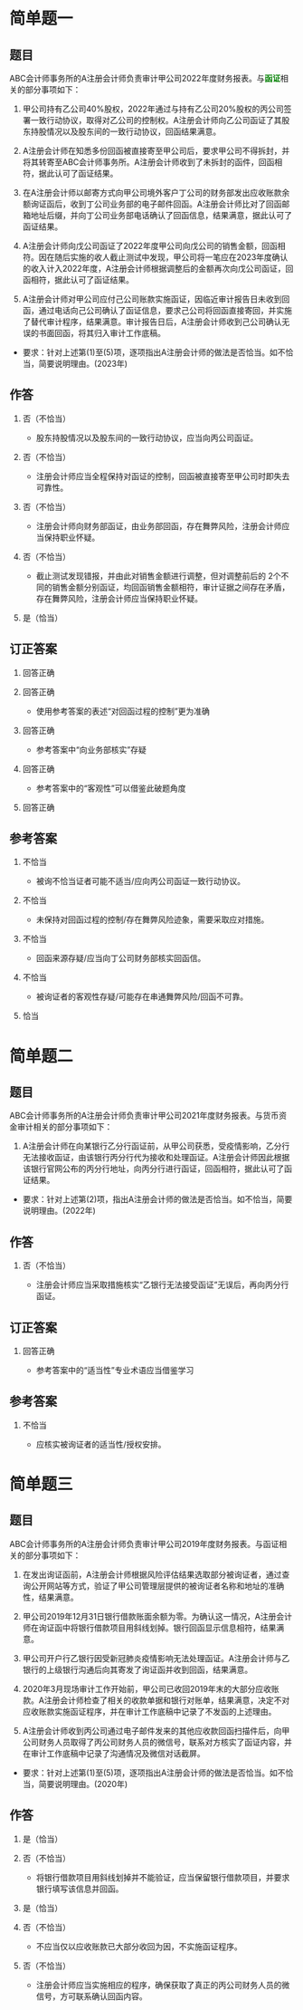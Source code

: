 # 简单题一

## 题目

ABC会计师事务所的A注册会计师负责审计甲公司2022年度财务报表。与<strong style="color: green">函证</strong>相关的部分事项如下：

1. 甲公司持有乙公司40%股权，2022年通过与持有乙公司20%股权的丙公司签署一致行动协议，取得对乙公司的控制权。A注册会计师向乙公司函证了其股东持股情况以及股东间的一致行动协议，回函结果满意。

2. A注册会计师在知悉多份回函被直接寄至甲公司后，要求甲公司不得拆封，并将其转寄至ABC会计师事务所。A注册会计师收到了未拆封的函件，回函相符，据此认可了函证结果。

3. 在A注册会计师以邮寄方式向甲公司境外客户丁公司的财务部发出应收账款余额询证函后，收到丁公司业务部的电子邮件回函。A注册会计师比对了回函邮箱地址后缀，并向丁公司业务部电话确认了回函信息，结果满意，据此认可了函证结果。

4. A注册会计师向戊公司函证了2022年度甲公司向戊公司的销售金额，回函相符。因在随后实施的收人截止测试中发现，甲公司将一笔应在2023年度确认的收入计入2022年度，A注册会计师根据调整后的金额再次向戊公司函证，回函相符，据此认可了函证结果。

5. A注册会计师对甲公司应付己公司账款实施函证，因临近审计报告日未收到回函，通过电话向己公司确认了函证信息，要求己公司将回函直接寄回，并实施了替代审计程序，结果满意。审计报告日后，A注册会计师收到己公司确认无误的书面回函，将其归入审计工作底稿。

- 要求：针对上述第(1)至(5)项，逐项指出A注册会计师的做法是否恰当。如不恰当，简要说明理由。(2023年)

## 作答

1. 否（不恰当）

    - 股东持股情况以及股东间的一致行动协议，应当向丙公司函证。

2. 否（不恰当）
    
    - 注册会计师应当全程保持对函证的控制，回函被直接寄至甲公司时即失去可靠性。

3. 否（不恰当）
    
    - 注册会计师向财务部函证，由业务部回函，存在舞弊风险，注册会计师应当保持职业怀疑。

4. 否（不恰当）
    
    - 截止测试发现错报，并由此对销售金额进行调整，但对调整前后的 2个不同的销售金额分别函证，均回函销售金额相符，审计证据之间存在矛盾，存在舞弊风险，注册会计师应当保持职业怀疑。

5. 是（恰当）

## 订正答案

1. 回答正确

2. 回答正确

    - 使用参考答案的表述“对回函过程的控制”更为准确

3. 回答正确

    - 参考答案中“向业务部核实”存疑

4. 回答正确

    - 参考答案中的“客观性”可以借鉴此破题角度

5. 回答正确

## 参考答案

1. 不恰当

    - 被询不恰当证者可能不适当/应向丙公司函证一致行动协议。

2. 不恰当

    - 未保持对回函过程的控制/存在舞弊风险迹象，需要采取应对措施。

3. 不恰当

    - 回函来源存疑/应当向丁公司财务部核实回函信。

4. 不恰当

    - 被询证者的客观性存疑/可能存在串通舞弊风险/回函不可靠。

5. 恰当

# 简单题二

## 题目

ABC会计师事务所的A注册会计师负责审计甲公司2021年度财务报表。与货币资金审计相关的部分事项如下：

1. A注册会计师在向某银行乙分行函证前，从甲公司获悉，受疫情影响，乙分行无法接收函证，由该银行丙分行代为接收和处理函证。A注册会计师因此根据该银行官网公布的丙分行地址，向丙分行进行函证，回函相符，据此认可了函证结果。
   
- 要求：针对上述第(2)项，指出A注册会计师的做法是否恰当。如不恰当，简要说明理由。(2022年)

## 作答

1. 否（不恰当）

    - 注册会计师应当采取措施核实“乙银行无法接受函证”无误后，再向丙分行函证。

## 订正答案

1. 回答正确

    - 参考答案中的“适当性”专业术语应当借鉴学习

## 参考答案

1. 不恰当

    - 应核实被询证者的适当性/授权安排。

# 简单题三

## 题目

ABC会计师事务所的A注册会计师负责审计甲公司2019年度财务报表。与函证相关的部分事项如下：

1. 在发出询证函前，A注册会计师根据风险评估结果选取部分被询证者，通过查询公开网站等方式，验证了甲公司管理层提供的被询证者名称和地址的准确性，结果满意。
   
2. 甲公司2019年12月31日银行借款账面余额为零。为确认这一情况，A注册会计师在询证函中将银行借款项目用斜线划掉。银行回函显示信息相符，结果满意。

3. 甲公司开户行乙银行因受新冠肺炎疫情影响无法处理函证。A注册会计师与乙银行的上级银行沟通后向其寄发了询证函并收到回函，结果满意。

4. 2020年3月现场审计工作开始前，甲公司已收回2019年末的大部分应收账款。A注册会计师检查了相关的收款单据和银行对账单，结果满意，决定不对应收账款实施函证程序，并在审计工作底稿中记录了不发函的上述理由。
   
5. A注册会计师收到丙公司通过电子邮件发来的其他应收款回函扫描件后，向甲公司财务人员取得了丙公司财务人员的微信号，联系对方核实了函证内容，并在审计工作底稿中记录了沟通情况及微信对话截屏。

- 要求：针对上述第(1)至(5)项，逐项指出A注册会计师的做法是否恰当。如不恰当，简要说明理由。(2020年)

## 作答

1. 是（恰当）

2. 否（不恰当）

    - 将银行借款项目用斜线划掉并不能验证，应当保留银行借款项目，并要求银行填写该信息并回函。

3. 是（恰当）

4. 否（不恰当）

    - 不应当仅以应收账款已大部分收回为因，不实施函证程序。

5. 否（不恰当）

    - 注册会计师应当实施相应的程序，确保获取了真正的丙公司财务人员的微信号，方可联系确认回函内容。